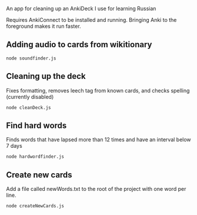 An app for cleaning up an AnkiDeck I use for learning Russian

Requires AnkiConnect to be installed and running. Bringing Anki to the foreground makes it run faster.

## Adding audio to cards from wikitionary

```
node soundfinder.js
```

## Cleaning up the deck 

Fixes formatting, removes leech tag from known cards, and checks spelling (currently disabled)

```
node cleanDeck.js
```

## Find hard words

Finds words that have lapsed more than 12 times and have an interval below 7 days

```
node hardwordfinder.js
```

## Create new cards

Add a file called newWords.txt to the root of the project with one word per line.

```
node createNewCards.js
```


